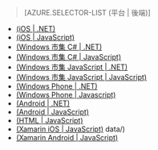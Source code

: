 ﻿> [AZURE.SELECTOR-LIST (平台 | 後端)]
- [(iOS | .NET)](/documentation/articles/mobile-services-dotnet-backend-ios-authorize-users-in-scripts/)
- [(iOS | JavaScript)](/documentation/articles/mobile-services-ios-authorize-users-in-scripts/)
- [(Windows 市集 C# | .NET)](/documentation/articles/mobile-services-dotnet-backend-windows-store-dotnet-authorize-users-in-scripts/)
- [(Windows 市集 C# | JavaScript)](/documentation/articles/mobile-services-windows-store-dotnet-authorize-users-in-scripts/)
- [(Windows 市集 JavaScript | .NET)](/documentation/articles/mobile-services-dotnet-backend-windows-store-javascript-authorize-users-in-scripts/)
- [(Windows 市集 JavaScript | JavaScript)](/documentation/articles/mobile-services-windows-store-javascript-authorize-users-in-scripts/)
- [(Windows Phone | .NET)](/documentation/articles/mobile-services-dotnet-backend-windows-phone-authorize-users-in-scripts/)
- [(Windows Phone | Javascript)](/documentation/articles/mobile-services-windows-phone-authorize-users-in-scripts/)
- [(Android | .NET)](/documentation/articles/mobile-services-dotnet-backend-android-authorize-users-in-scripts/)
- [(Android | JavaScript)](/documentation/articles/mobile-services-android-authorize-users-in-scripts/)
- [(HTML | JavaScript)](/documentation/articles/mobile-services-html-authorize-users-in-scripts/)
- [(Xamarin iOS | JavaScript)](/documentation/articles/partner-xamarin-mobile-services-ios-authorize-users-in-scripts/)
data/)
- [(Xamarin Android | JavaScript)](/documentation/articles/partner-xamarin-mobile-services-android-authorize-users-in-scripts/)

<!--HONumber=47-->

